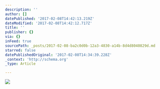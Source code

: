 ```yaml
---
description: ''
author: []
datePublished: '2017-02-08T14:42:13.219Z'
dateModified: '2017-02-08T14:42:12.717Z'
title: ''
publisher: {}
via: {}
inFeed: true
sourcePath: _posts/2017-02-08-ba2c0d0b-12a3-4830-a14b-8d4d8040829d.md
starred: false
datePublishedOriginal: '2017-02-08T14:34:39.228Z'
_context: 'http://schema.org'
_type: Article

---
```

![](https://the-grid-user-content.s3-us-west-2.amazonaws.com/b462773e-afee-4331-bf91-c5b0278ac644.png)